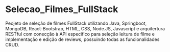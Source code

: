 # Selecao_Filmes_FullStack
Peojeto de seleção de filmes FullStack utilizando Java, Springboot, MongoDB, React-Bootstrap, HTML, CSS, Node.JS, Javascript e arquitertura RESTful com conecção à API especifico para seleção leitura de filme e implementação e edição de reviews, possuindo todas as funcionalidades CRUD.
